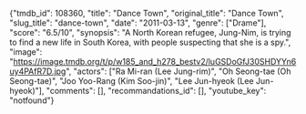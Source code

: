 {"tmdb_id": 108360, "title": "Dance Town", "original_title": "Dance Town", "slug_title": "dance-town", "date": "2011-03-13", "genre": ["Drame"], "score": "6.5/10", "synopsis": "A North Korean refugee, Jung-Nim, is trying to find a new life in South Korea, with people suspecting that she is a spy.", "image": "https://image.tmdb.org/t/p/w185_and_h278_bestv2/luGSDoGfJ30SHDYYn6uy4PAfR7D.jpg", "actors": ["Ra Mi-ran (Lee Jung-rim)", "Oh Seong-tae (Oh Seong-tae)", "Joo Yoo-Rang (Kim Soo-jin)", "Lee Jun-hyeok (Lee Jun-hyeok)"], "comments": [], "recommandations_id": [], "youtube_key": "notfound"}